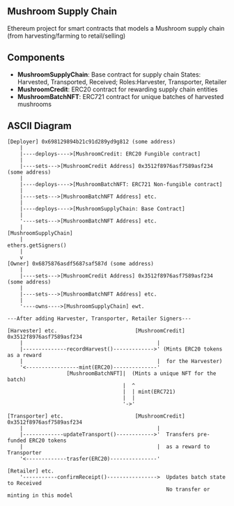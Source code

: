 ## Mushroom Supply Chain 

Ethereum project for smart contracts that models a Mushroom supply chain (from harvesting/farming to retail/selling)

## Components

- **MushroomSupplyChain**: Base contract for supply chain States: Harvested, Transported, Received; Roles:Harvester, Transporter, Retailer
- **MushroomCredit**: ERC20 contract for rewarding supply chain entities
- **MushroomBatchNFT**: ERC721 contract for unique batches of harvested mushrooms

## ASCII Diagram

```
[Deployer] 0x698129894b21c91d289yd9g812 (some address)
    |                         
    |----deploys---->[MushroomCredit: ERC20 Fungible contract] 
    |
    |----sets--->[MushroomCredit Address] 0x3512f8976asf7589asf234 (some address)      
    |
    |----deploys---->[MushroomBatchNFT: ERC721 Non-fungible contract]
    |
    |----sets--->[MushroomBatchNFT Address] etc. 
    |
    |----deploys---->[MushroomSupplyChain: Base Contract] 
    |
    '----sets--->[MushroomBatchNFT Address] etc. 
    |
[MushroomSupplyChain] 
    |
ethers.getSigners()
    |
    v
[Owner] 0x6875876asdf5687saf587d (some address)                                  
    |                                     
    |----sets--->[MushroomCredit Address] 0x3512f8976asf7589asf234 (some address)      
    |                                     
    |----sets--->[MushroomBatchNFT Address] etc. 
    |
    '----owns---->[MushroomSupplyChain] ewt.
    
---After adding Harvester, Transporter, Retailer Signers---

[Harvester] etc.                         [MushroomCredit] 0x3512f8976asf7589asf234
    |                                           |
    |--------------recordHarvest()------------->' (Mints ERC20 tokens as a reward
    |                                           |  for the Harvester)
    '<-----------------mint(ERC20)--------------'
                   [MushroomBatchNFT]|  (Mints a unique NFT for the batch)
                                     |  ^   
                                     |  | mint(ERC721)
                                     |  |
                                     '->'

[Transporter] etc.                       [MushroomCredit] 0x3512f8976asf7589asf234
    |                                           |
    |-------------updateTransport()------------>'  Transfers pre-funded ERC20 tokens
    |                                           |  as a reward to Transporter
    '<-------------trasfer(ERC20)---------------'

[Retailer] etc.
    '-----------confirmReceipt()---------------->  Updates batch state to Received
                                                   No transfer or minting in this model
```